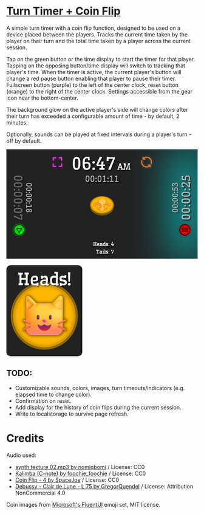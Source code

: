 # [Turn Timer + Coin Flip](https://flip.pana.moe/)

A simple turn timer with a coin flip function, designed to be used on a device placed between the players. Tracks the current time taken by the player on their turn and the total time taken by a player across the current session. 

Tap on the green button or the time display to start the timer for that player. Tapping on the opposing button/time display will switch to tracking that player's time. When the timer is active, the current player's button will change a red pause button enabling that player to pause their timer. Fullscreen button (purple) to the left of the center clock, reset button (orange) to the right of the center clock. Settings accessible from the gear icon near the bottom-center.

The background glow on the active player's side will change colors after their turn has exceeded a configurable amount of time - by default, 2 minutes.

Optionally, sounds can be played at fixed intervals during a player's turn - off by default.

![](assets/flip_sample_1.png)

![](assets/flip_sample_2.png)

## TODO:
- Customizable sounds, colors, images, turn timeouts/indicators (e.g. elapsed time to change color).
- Confirmation on reset.
- Add display for the history of coin flips during the current session.
- Write to localstorage to survive page refresh.

# Credits
Audio used:
- [synth texture 02.mp3 by nomiqbomi](https://freesound.org/s/578383/) / License: CC0
- [Kalimba (C-note) by foochie_foochie](https://freesound.org/people/foochie_foochie/sounds/331047/) / License: CC0
- [Coin Flip - 4 by SpaceJoe](https://freesound.org/people/SpaceJoe/sounds/485727/) / License: CC0
- [Debussy - Clair de Lune - L 75 by GregorQuendel](https://freesound.org/s/713544/) / License: Attribution NonCommercial 4.0

Coin images from [Microsoft's FluentUI](https://github.com/microsoft/fluentui-emoji/) emoji set, MIT license.
